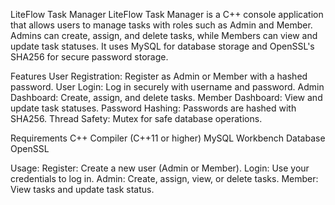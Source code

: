 

LiteFlow Task Manager
LiteFlow Task Manager is a C++ console application that allows users to manage tasks with roles such as Admin and Member. Admins can create, assign, and delete tasks, while Members can view and update task statuses. It uses MySQL for database storage and OpenSSL's SHA256 for secure password storage.

Features
User Registration: Register as Admin or Member with a hashed password.
User Login: Log in securely with username and password.
Admin Dashboard: Create, assign, and delete tasks.
Member Dashboard: View and update task statuses.
Password Hashing: Passwords are hashed with SHA256.
Thread Safety: Mutex for safe database operations.

Requirements
C++ Compiler (C++11 or higher)
MySQL Workbench Database
OpenSSL


Usage:
Register: Create a new user (Admin or Member).
Login: Use your credentials to log in.
Admin: Create, assign, view, or delete tasks.
Member: View tasks and update task status.
